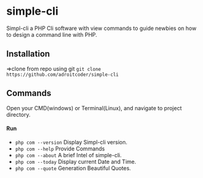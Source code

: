 # simple-cli

Simpl-cli a PHP Cli software  with view commands to guide newbies on how to design  a command line with PHP. 

## Installation
=>clone from repo using git `git clone https://github.com/adroitcoder/simple-cli`

## Commands

Open your CMD(windows) or Terminal(Linux), and navigate  to project  directory.

#### Run


* `php com --version` Display Simpl-cli version.
* `php com --help` Provide Commands 
* `php com --about` A brief Intel of simple-cli.
* `php com --today` Display current  Date and Time.
* `php com --quote` Generation Beautiful Quotes.
 


